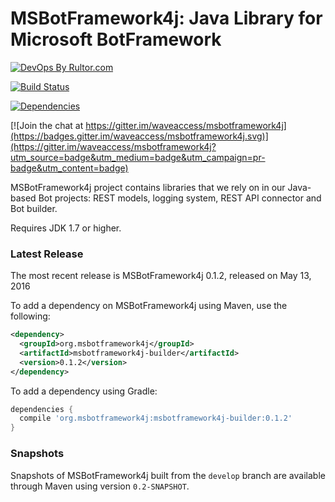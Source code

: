 # MSBotFramework4j: Java Library for Microsoft BotFramework

[![DevOps By Rultor.com](http://www.rultor.com/b/waveaccess/msbotframework4j)](http://www.rultor.com/p/waveaccess/msbotframework4j)

[![Build Status](https://travis-ci.org/waveaccess/msbotframework4j.svg?branch=master)](https://travis-ci.org/waveaccess/msbotframework4j)

[![Dependencies](https://www.versioneye.com/user/projects/5735d052a0ca350034be7904/badge.svg?style=flat)](https://www.versioneye.com/user/projects/5735d052a0ca350034be7904)

[![Join the chat at https://gitter.im/waveaccess/msbotframework4j](https://badges.gitter.im/waveaccess/msbotframework4j.svg)](https://gitter.im/waveaccess/msbotframework4j?utm_source=badge&utm_medium=badge&utm_campaign=pr-badge&utm_content=badge)

MSBotFramework4j project contains libraries that we rely on in our Java-based Bot projects: REST models, logging system, REST API connector and Bot builder.

Requires JDK 1.7 or higher.

### Latest Release

The most recent release is MSBotFramework4j 0.1.2, released on May 13, 2016

To add a dependency on MSBotFramework4j using Maven, use the following:

```xml
<dependency>
  <groupId>org.msbotframework4j</groupId>
  <artifactId>msbotframework4j-builder</artifactId>
  <version>0.1.2</version>
</dependency>
```

To add a dependency using Gradle:

```groovy
dependencies {
  compile 'org.msbotframework4j:msbotframework4j-builder:0.1.2'
}
```

### Snapshots

Snapshots of MSBotFramework4j built from the `develop` branch are available through Maven using version `0.2-SNAPSHOT`.
